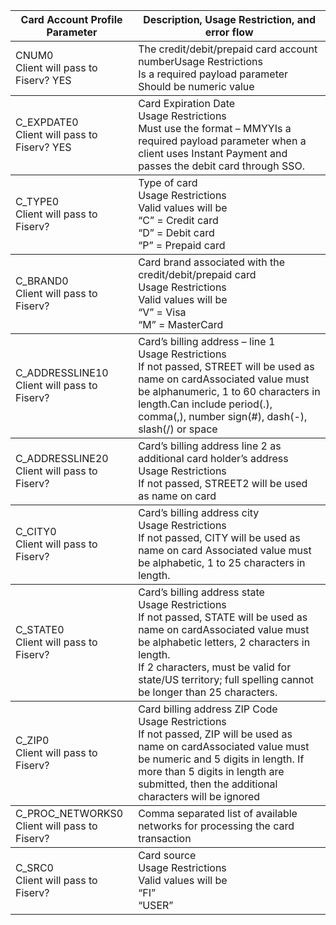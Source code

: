 <html>
  <table style="width: 100%;">
            <thead>
                <tr>
                    <th> Card Account Profile Parameter</th>
                    <th> Description, Usage Restriction, and error flow </th>
                </tr>
            </thead>
            <tbody>
                <tr>
                    <td rowspan="2">CNUM0 </br>Client will pass to Fiserv? YES</td>
                    <td>The credit/debit/prepaid card account numberUsage Restrictions
                    </br>Is a required payload parameter Should be numeric value</td>
                </tr>
            </tbody>
            <tbody>
                <tr>
                    <td rowspan="2">C_EXPDATE0 </br>Client will pass to Fiserv? YES</td>
                    <td>Card Expiration Date</br>Usage Restrictions</br>Must use the format – MMYYIs a required payload parameter when a client uses Instant Payment and passes the debit card through SSO.</td>
                </tr>
            </tbody>
            <tbody>
                <tr>
                    <td rowspan="2">C_TYPE0 </br>Client will pass to Fiserv? </td>
                    <td>Type of card</br>Usage Restrictions</br>Valid values will be</br>“C” = Credit card</br>“D” = Debit card</br>“P” = Prepaid card</td>
                </tr>
            </tbody>
            <tbody>
                <tr>
                    <td rowspan="2">C_BRAND0 </br>Client will pass to Fiserv? </td>
                    <td>Card brand associated with the credit/debit/prepaid card</br>Usage Restrictions  </br>Valid values will be</br>“V” = Visa</br>“M” = MasterCard</td>
                </tr>
            </tbody>
            <tbody>
                <tr>
                    <td rowspan="2">C_ADDRESSLINE10 </br>Client will pass to Fiserv? </td>
                    <td>Card’s billing address – line 1</br>Usage Restrictions</br>If not passed, STREET will be used as name on cardAssociated value must be alphanumeric, 1 to 60 characters in length.Can include period(.), comma(,), number sign(#), dash(-), slash(/) or space</td>
                </tr>
            </tbody>
            <tbody>
                <tr>
                    <td rowspan="2">C_ADDRESSLINE20 </br>Client will pass to Fiserv? </td>
                    <td>Card’s billing address line 2 as additional card holder’s address</br>Usage Restrictions</br>If not passed, STREET2 will be used as name on card</td>
                </tr>
            </tbody>
            <tbody>
                <tr>
                    <td rowspan="2">C_CITY0 </br>Client will pass to Fiserv? </td>
                    <td>Card’s billing address city</br>Usage Restrictions</br>If not passed, CITY will be used as name on card Associated value must be alphabetic, 1 to 25 characters in length.</td>
                </tr>
            </tbody>
            <tbody>
                <tr>
                    <td rowspan="2">C_STATE0 </br>Client will pass to Fiserv? </td>
                    <td>Card’s billing address state</br>Usage Restrictions</br>If not passed, STATE will be used as name on cardAssociated value must be alphabetic letters, 2 characters in length.</br> If 2 characters, must be valid for state/US territory; full spelling cannot be longer than 25 characters.</td>
                </tr>
            </tbody>
            <tbody>
                <tr>
                    <td rowspan="2">C_ZIP0 </br>Client will pass to Fiserv? </td>
                    <td>Card billing address ZIP Code</br>Usage Restrictions</br>If not passed, ZIP will be used as name on cardAssociated value must be numeric and 5 digits in length. If more than 5 digits in length are submitted, then the additional characters will be ignored</td>
                </tr>
            </tbody>
            <tbody>
                <tr>
                    <td rowspan="2">C_PROC_NETWORKS0 </br>Client will pass to Fiserv? </td>
                    <td>Comma separated list of available networks for processing the card transaction  </td>
                </tr>
            </tbody>
            <tbody>
                <tr>
                    <td rowspan="2">C_SRC0 </br>Client will pass to Fiserv? </td>
                    <td>Card source </br>Usage Restrictions</br>Valid values will be</br> “FI” </br>“USER”</td>
                </tr>
            </tbody>
        </table>
</html>